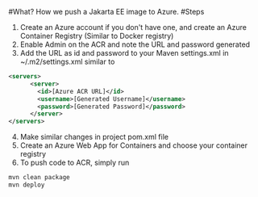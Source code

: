 #What?
How we push a Jakarta EE image to Azure.
#Steps
1. Create an Azure account if you don't have one, and create an Azure Container Registry (Similar to Docker registry)
2. Enable Admin on the ACR and note the URL and password generated
3. Add the URL as id and password to your Maven settings.xml in ~/.m2/settings.xml similar to 
````XML
<servers>
      <server>
        <id>[Azure ACR URL]</id>
        <username>[Generated Username]</username>
        <password>[Generated Password]</password>
      </server>
</servers>
``````
4. Make similar changes in project pom.xml file
5. Create an Azure Web App for Containers and choose your container registry 
5. To push code to ACR, simply run 
```xml
mvn clean package
mvn deploy
```


